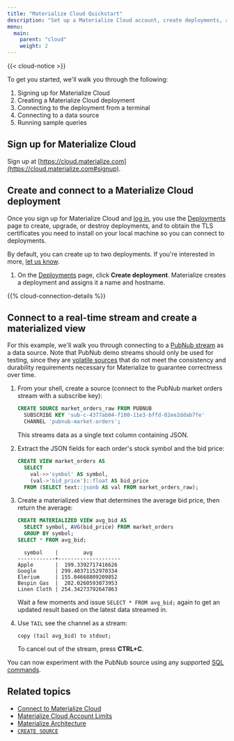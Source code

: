 ```yaml
---
title: "Materialize Cloud Quickstart"
description: "Set up a Materialize Cloud account, create deployments, and connect to data sources."
menu:
  main:
    parent: "cloud"
    weight: 2
---
```


{{< cloud-notice >}}


To get you started, we'll walk you through the following:

1. Signing up for Materialize Cloud
2. Creating a Materialize Cloud deployment
3. Connecting to the deployment from a terminal
4. Connecting to a data source
5. Running sample queries

## Sign up for Materialize Cloud

Sign up at [https://cloud.materialize.com](https://cloud.materialize.com#signup).

## Create and connect to a Materialize Cloud deployment

Once you sign up for Materialize Cloud and [log in](https://cloud.materialize.com), you use the [Deployments](https://cloud.materialize.com/deployments) page to create, upgrade, or destroy deployments, and to obtain the TLS certificates you need to install on your local machine so you can connect to deployments.

By default, you can create up to two deployments. If you're interested in more, [let us know](../support).

1. On the [Deployments](https://cloud.materialize.com/deployments) page, click **Create deployment**. Materialize creates a deployment and assigns it a name and hostname.

{{% cloud-connection-details %}}

## Connect to a real-time stream and create a materialized view

For this example, we'll walk you through connecting to a [PubNub stream](https://www.pubnub.com/developers/realtime-data-streams/) as a data source. Note that PubNub demo streams should only be used for testing, since they are [volatile sources](/overview/volatility) that do not meet the consistency and durability requirements necessary for Materialize to guarantee correctness over time.

1. From your shell, create a source (connect to the PubNub market orders stream with a subscribe key):

    ```sql
    CREATE SOURCE market_orders_raw FROM PUBNUB
      SUBSCRIBE KEY 'sub-c-4377ab04-f100-11e3-bffd-02ee2ddab7fe'
      CHANNEL 'pubnub-market-orders';
    ```

    This streams data as a single text column containing JSON.
2. Extract the JSON fields for each order's stock symbol and the bid price:

    ```sql
    CREATE VIEW market_orders AS
      SELECT
        val->>'symbol' AS symbol,
        (val->'bid_price')::float AS bid_price
      FROM (SELECT text::jsonb AS val FROM market_orders_raw);
    ```
3. Create a materialized view that determines the average bid price, then return the average:

    ```sql
    CREATE MATERIALIZED VIEW avg_bid AS
      SELECT symbol, AVG(bid_price) FROM market_orders
      GROUP BY symbol;
    SELECT * FROM avg_bid;
    ```
    ```
      symbol    |        avg
    ------------+--------------------
    Apple       |  199.3392717416626
    Google      | 299.40371152970334
    Elerium     | 155.04668809209852
    Bespin Gas  |  202.0260593073953
    Linen Cloth | 254.34273792647863
    ```
    Wait a few moments and issue `SELECT * FROM avg_bid;` again to get an updated result based on the latest data streamed in.

4. Use `TAIL` see the channel as a stream:
    ```
    copy (tail avg_bid) to stdout;
    ```
    To cancel out of the stream, press **CTRL+C**.

You can now experiment with the PubNub source using any supported [SQL commands](/sql/).

## Related topics

* [Connect to Materialize Cloud](../connect-to-materialize-cloud)
* [Materialize Cloud Account Limits](../account-limits)
* [Materialize Architecture](../../overview/architecture)
* [`CREATE SOURCE`](../../sql/create-source)
